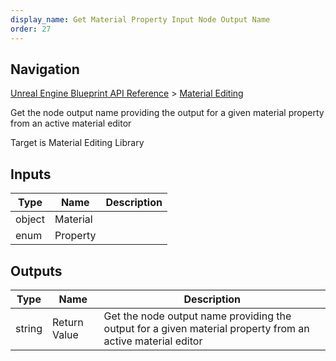```yaml
---
display_name: Get Material Property Input Node Output Name
order: 27
---
```

## Navigation

[Unreal Engine Blueprint API Reference](https://dev.epicgames.com/documentation/en-us/unreal-engine/BlueprintAPI) > [Material Editing](https://dev.epicgames.com/documentation/en-us/unreal-engine/BlueprintAPI/MaterialEditing)

Get the node output name providing the output for a given material property from an active material editor

Target is Material Editing Library

## Inputs

| Type | Name | Description |
| --- | --- | --- |
| object | Material |  |
| enum | Property |  |

## Outputs

| Type | Name | Description |
| --- | --- | --- |
| string | Return Value | Get the node output name providing the output for a given material property from an active material editor |
